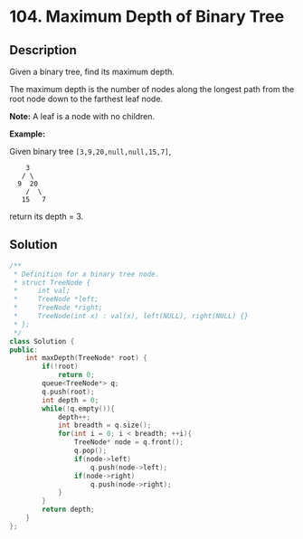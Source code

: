 # 104. Maximum Depth of Binary Tree

## Description

Given a binary tree, find its maximum depth.

The maximum depth is the number of nodes along the longest path from the root node down to the farthest leaf node.

**Note:** A leaf is a node with no children.

**Example:**

Given binary tree `[3,9,20,null,null,15,7]`,

```
    3
   / \
  9  20
    /  \
   15   7
```

return its depth = 3.

## Solution

```cpp
/**
 * Definition for a binary tree node.
 * struct TreeNode {
 *     int val;
 *     TreeNode *left;
 *     TreeNode *right;
 *     TreeNode(int x) : val(x), left(NULL), right(NULL) {}
 * };
 */
class Solution {
public:
    int maxDepth(TreeNode* root) {
        if(!root)
            return 0;
        queue<TreeNode*> q;
        q.push(root);
        int depth = 0;
        while(!q.empty()){
            depth++;    
            int breadth = q.size();
            for(int i = 0; i < breadth; ++i){
                TreeNode* node = q.front();
                q.pop();
                if(node->left)
                    q.push(node->left);
                if(node->right)
                    q.push(node->right);
            }  
        }
        return depth;
    }
};
```